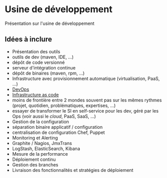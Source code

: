 Usine de développement
==================

Présentation sur l'usine de développement

## Idées à inclure

* Présentation des outils 
 * outils de dev (maven, IDE, ...)
 * dépôt de code versionné
 * serveur d'intégration continue
 * dépôt de binaires (maven, rpm, ...)
 * Infrastructure avec provisionnement automatique (virtualisation, PaaS, ...)
* [DevOps](http://techtrends.xebia.fr/#tabs-2)
 * [Infrastructure as code](http://blog.octo.com/et-si-devops-nous-emmenait-vers-tdi-test-driven-infrastructure/)
 * moins de frontière entre 2 mondes souvent pas sur les mêmes rythmes (projet, quotidien, problématiques, expertises, ...)
 * essayer de transformer le SI en self-service pour les dev, géré par les Ops (voir aussi le _cloud_, PaaS, SaaS, ...)
* Gestion de la configuration
 * séparation binaire applicatif / configuration
 * centralisation de configuration Chef, Puppet
* Monitoring et Alerting
 * Graphite / Nagios, JmxTrans
 * LogStash, ElasticSearch, Kibana
 * Mesure de la performance
* Déploiement continu
 * Gestion des branches
 * Livraison des fonctionnalités et stratégies de déploiement
